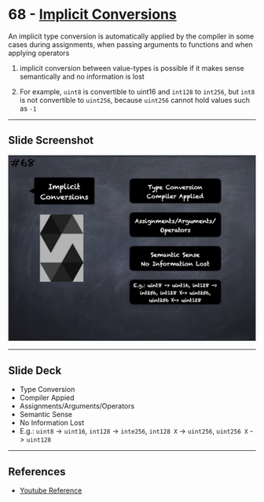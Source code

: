 # 68 - [Implicit Conversions](Implicit%20Conversions.md)
An implicit type conversion is automatically applied by the compiler in some cases during assignments, when passing arguments to functions and when applying operators

1. implicit conversion between value-types is possible if it makes sense semantically and no information is lost
    
2. For example, `uint8` is convertible to uint16 and `int128` to `int256`, but `int8` is not convertible to `uint256`, because `uint256` cannot hold values such as `-1`
___
## Slide Screenshot
![068.jpg](../../images/2.%20Solidity%20101/068.jpg)
___
## Slide Deck
- Type Conversion
- Compiler Appied
- Assignments/Arguments/Operators
- Semantic Sense
- No Information Lost
- E.g.: `uint8` -> `uint16`, `int128` -> `inte256`, `int128 X` -> `uint256`, `uint256 X` -> `uint128`
___
## References
- [Youtube Reference](https://youtu.be/WgU7KKKomMk?t=653)


